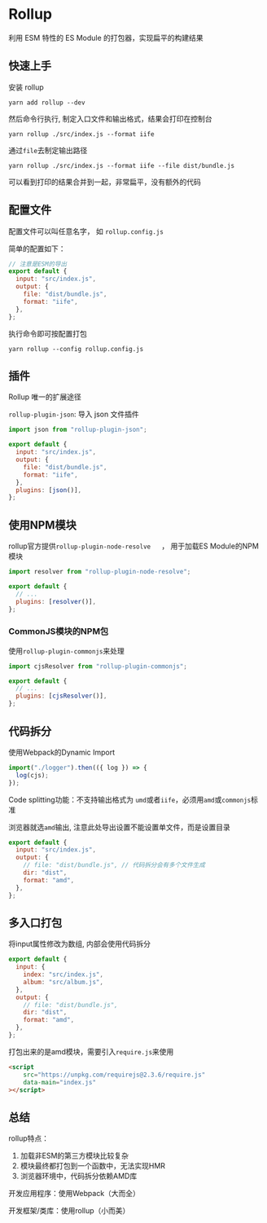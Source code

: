 # Rollup

利用 ESM 特性的 ES Module 的打包器，实现扁平的构建结果

## 快速上手

安装 rollup

```
yarn add rollup --dev
```

然后命令行执行, 制定入口文件和输出格式，结果会打印在控制台

```
yarn rollup ./src/index.js --format iife
```

通过`file`去制定输出路径

```
yarn rollup ./src/index.js --format iife --file dist/bundle.js
```

可以看到打印的结果合并到一起，非常扁平，没有额外的代码

## 配置文件

配置文件可以叫任意名字， 如 `rollup.config.js`

简单的配置如下：

```javascript
// 注意是ESM的导出
export default {
  input: "src/index.js",
  output: {
    file: "dist/bundle.js",
    format: "iife",
  },
};
```

执行命令即可按配置打包

```
yarn rollup --config rollup.config.js
```

## 插件

Rollup 唯一的扩展途径

`rollup-plugin-json`: 导入 json 文件插件

```javascript
import json from "rollup-plugin-json";

export default {
  input: "src/index.js",
  output: {
    file: "dist/bundle.js",
    format: "iife",
  },
  plugins: [json()],
};
```

## 使用NPM模块

rollup官方提供`rollup-plugin-node-resolve	`， 用于加载ES Module的NPM模块

```javascript
import resolver from "rollup-plugin-node-resolve";

export default {
  // ...
  plugins: [resolver()],
};

```

### CommonJS模块的NPM包

使用`rollup-plugin-commonjs`来处理

```javascript
import cjsResolver from "rollup-plugin-commonjs";

export default {
  // ...
  plugins: [cjsResolver()],
};
```

## 代码拆分

使用Webpack的Dynamic Import

```javascript
import("./logger").then(({ log }) => {
  log(cjs);
});
```

Code splitting功能：不支持输出格式为 `umd`或者`iife`，必须用`amd`或`commonjs`标准

浏览器就选`amd`输出, 注意此处导出设置不能设置单文件，而是设置目录

```javascript
export default {
  input: "src/index.js",
  output: {
    // file: "dist/bundle.js", // 代码拆分会有多个文件生成
    dir: "dist",
    format: "amd",
  },
};
```

## 多入口打包

将input属性修改为数组, 内部会使用代码拆分

```javascript
export default {
  input: {
    index: "src/index.js",
    album: "src/album.js",
  },
  output: {
    // file: "dist/bundle.js",
    dir: "dist",
    format: "amd",
  },
};
```

打包出来的是amd模块，需要引入`require.js`来使用

```html
<script
    src="https://unpkg.com/requirejs@2.3.6/require.js"
    data-main="index.js"
></script>
```

## 总结

rollup特点：

1. 加载非ESM的第三方模块比较复杂
2. 模块最终都打包到一个函数中，无法实现HMR
3. 浏览器环境中，代码拆分依赖AMD库

开发应用程序：使用Webpack（大而全）

开发框架/类库：使用rollup（小而美）



